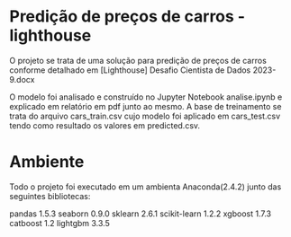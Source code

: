 # Predição de preços de carros - lighthouse

O projeto se trata de uma solução para predição de preços de carros conforme detalhado em [Lighthouse] Desafio Cientista de Dados 2023-9.docx

O modelo foi analisado e construído no Jupyter Notebook analise.ipynb e explicado em relatório em pdf junto ao mesmo.
A base de treinamento se trata do arquivo cars_train.csv cujo modelo foi aplicado em cars_test.csv tendo como resultado os valores em predicted.csv.

# Ambiente
Todo o projeto foi executado em um ambienta Anaconda(2.4.2) junto das seguintes bibliotecas:

pandas 1.5.3
seaborn 0.9.0
sklearn 2.6.1
scikit-learn 1.2.2
xgboost 1.7.3
catboost 1.2
lightgbm  3.3.5
